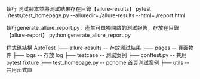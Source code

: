 執行 測試腳本並將測試結果存在目錄【allure-results】
pytest ./tests/test_homepage.py --alluredir=./allure-results --html=./report.html

執行generate_allure_report.py，產生可單獨開啟的測試報告，存放在目錄【allure-report】
python generate_allure_report.py


程式碼結構
AutoTest
├── allure-results          -- 存放測試結果
├── pages                   -- 頁面物件
├── logs                    -- 存放 log
├── testcase                -- 測試案例
    ├── conftest.py         -- 共用pytest fixture
    ├── test_homepage.py    -- pchome 首頁測試案例
├── utils                   -- 共用函式庫

